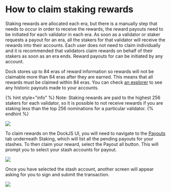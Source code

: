 # How to claim staking rewards

Staking rewards are allocated each era, but there is a manually step that needs to occur in order to receive the rewards, the reward payouts need to be initiated for each validator in each era. As soon as a validator or staker requests a payout for an era, all the stakers for that validator will receive the rewards into their accounts. Each user does not need to claim individually and it is recommended that validators claim rewards on behalf of their stakers as soon as an era ends. Reward payouts for can be initiated by any account. 

Dock stores up to 84 eras of reward information so rewards will not be claimable more than 84 eras after they are earned. This means that all rewards must be claimed within 84 eras. You can check [an explorer](https://dock.subscan.io/) to see any historic payouts made to your accounts.

{% hint style="info" %}
Note: Staking rewards are paid to the highest 256 stakers for each validator, so it is possible to not receive rewards if you are staking less than the top 256 nominations for a particular validator.
{% endhint %}

![](https://lh6.googleusercontent.com/BawWVHL_MkmVdIKJ6ohP3NXAKK5CbmhGQ1k7ijGhK8PNNzBlJ8i-D0fBdsZu2rwx2TBrVe_ZRXtQEjIAH9u1WuBYkeSVVSQUADNI0Eg3bo4qxPy0zDghTE16NhZA7OGY3LYv_fGR)

To claim rewards on the DockJS UI, you will need to navigate to the [Payouts](https://fe.dock.io/#/staking/payout) tab underneath Staking, which will list all the pending payouts for your stashes. To then claim your reward, select the Payout all button. This will prompt you to select your stash accounts for payout.

![](https://lh5.googleusercontent.com/NmK5YBD8aRKETNJWW0zNPE5RKI6B0lPQgIU4YpuyOSoSumi5U4CKE_InZZDYMA39RSk9NFNjf6geZ3mVlpdKmQjrE94oW0D6px8j2s05OdEmj5ULajhVP_exbawsQpYj0uEDKDQn)

Once you have selected the stash account, another screen will appear asking for you to sign and submit the transaction.

![](https://lh5.googleusercontent.com/Un2kUIU5OxEKMKBmZVz-ajutAe8qAHXi3fe3wyicTig9VWDnmc2bor_mZN40qAiey5O5-wq9rpCVMRFlr0g5Jqk8Un8Y5KoYFdG6Ax_uRryLBhWf5yYrg_d5BjjwiqhVzlpDOun_)

